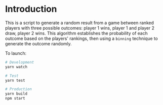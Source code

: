 # Introduction
This is a script to generate a random result from a game between ranked players with three possible outcomes: player 1 wins, player 1 and player 2 draw, player 2 wins.
This algorithm establishes the probability of each outcome based on the players' rankings, then using a `binning` technique to generate the outcome randomly.

To launch:

```bash
# Development
yarn watch

# Test
yarn test

# Production
yarn build
npm start
```

